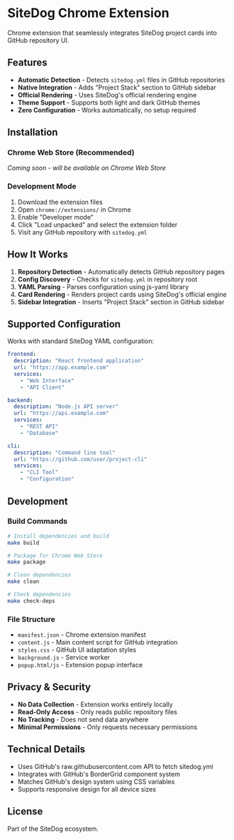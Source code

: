 # SiteDog Chrome Extension

Chrome extension that seamlessly integrates SiteDog project cards into GitHub repository UI.

## Features

- **Automatic Detection** - Detects `sitedog.yml` files in GitHub repositories
- **Native Integration** - Adds "Project Stack" section to GitHub sidebar
- **Official Rendering** - Uses SiteDog's official rendering engine
- **Theme Support** - Supports both light and dark GitHub themes
- **Zero Configuration** - Works automatically, no setup required

## Installation

### Chrome Web Store (Recommended)
*Coming soon - will be available on Chrome Web Store*

### Development Mode
1. Download the extension files
2. Open `chrome://extensions/` in Chrome
3. Enable "Developer mode"
4. Click "Load unpacked" and select the extension folder
5. Visit any GitHub repository with `sitedog.yml`

## How It Works

1. **Repository Detection** - Automatically detects GitHub repository pages
2. **Config Discovery** - Checks for `sitedog.yml` in repository root
3. **YAML Parsing** - Parses configuration using js-yaml library
4. **Card Rendering** - Renders project cards using SiteDog's official engine
5. **Sidebar Integration** - Inserts "Project Stack" section in GitHub sidebar

## Supported Configuration

Works with standard SiteDog YAML configuration:

```yaml
frontend:
  description: "React frontend application"
  url: "https://app.example.com"
  services:
    - "Web Interface"
    - "API Client"

backend:
  description: "Node.js API server"
  url: "https://api.example.com"
  services:
    - "REST API"
    - "Database"

cli:
  description: "Command line tool"
  url: "https://github.com/user/project-cli"
  services:
    - "CLI Tool"
    - "Configuration"
```

## Development

### Build Commands

```bash
# Install dependencies and build
make build

# Package for Chrome Web Store
make package

# Clean dependencies
make clean

# Check dependencies
make check-deps
```

### File Structure

- `manifest.json` - Chrome extension manifest
- `content.js` - Main content script for GitHub integration
- `styles.css` - GitHub UI adaptation styles
- `background.js` - Service worker
- `popup.html/js` - Extension popup interface

## Privacy & Security

- **No Data Collection** - Extension works entirely locally
- **Read-Only Access** - Only reads public repository files
- **No Tracking** - Does not send data anywhere
- **Minimal Permissions** - Only requests necessary permissions

## Technical Details

- Uses GitHub's raw.githubusercontent.com API to fetch sitedog.yml
- Integrates with GitHub's BorderGrid component system
- Matches GitHub's design system using CSS variables
- Supports responsive design for all device sizes

## License

Part of the SiteDog ecosystem.